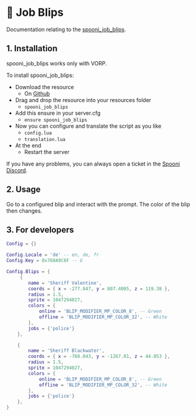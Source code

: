 # 📍 Job Blips
Documentation relating to the [spooni_job_blips](https://github.com/Spooni-Development/spooni_job_blips).

## 1. Installation
spooni_job_blips works only with VORP. 

To install spooni_job_blips:
- Download the resource
  - On [Github](https://github.com/Spooni-Development/spooni_job_blips)
- Drag and drop the resource into your resources folder
  - `spooni_job_blips`
- Add this ensure in your server.cfg
  - `ensure spooni_job_blips`
- Now you can configure and translate the script as you like
  - `config.lua`
  - `translation.lua`
- At the end
  - Restart the server

If you have any problems, you can always open a ticket in the [Spooni Discord](https://discord.gg/spooni).

## 2. Usage
Go to a configured blip and interact with the prompt. The color of the blip then changes.

## 3. For developers

```lua
Config = {}

Config.Locale = 'de' -- en, de, fr
Config.Key = 0x760A9C6F -- G

Config.Blips = {
     {
        name = 'Sheriff Valentine',
        coords = { x = -277.847, y = 807.4005, z = 119.38 },
        radius = 1.5,
        sprite = 1047294027,
        colors = {
            online = 'BLIP_MODIFIER_MP_COLOR_8', -- Green
            offline = 'BLIP_MODIFIER_MP_COLOR_32', -- White
        },
        jobs = {'police'}
    },

    {
        name = 'Sheriff Blackwater',
        coords = { x = -768.043, y = -1267.01, z = 44.053 },
        radius = 1.5,
        sprite = 1047294027,
        colors = {
            online = 'BLIP_MODIFIER_MP_COLOR_8', -- Green
            offline = 'BLIP_MODIFIER_MP_COLOR_32', -- White
        },
        jobs = {'police'}
    },
}
```
